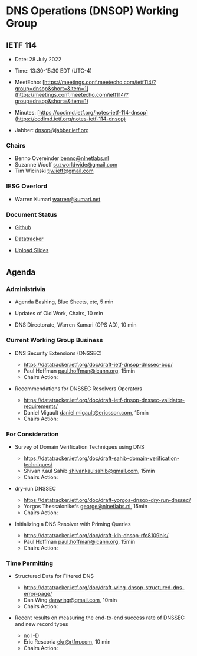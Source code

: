 
# DNS Operations (DNSOP) Working Group
## IETF 114


* Date: 28 July 2022
* Time: 13:30-15:30 EDT (UTC-4)
* MeetEcho: [https://meetings.conf.meetecho.com/ietf114/?group=dnsop&short=&item=1](https://meetings.conf.meetecho.com/ietf114/?group=dnsop&short=&item=1)
* Minutes: [https://codimd.ietf.org/notes-ietf-114-dnsop](https://codimd.ietf.org/notes-ietf-114-dnsop)

* Jabber:  [dnsop@jabber.ietf.org](dnsop@jabber.ietf.org)

### Chairs
* Benno Overeinder [benno@nlnetlabs.nl](benno@nlnetlabs.nl)
* Suzanne Woolf [suzworldwide@gmail.com](suzworldwide@gmail.com)
* Tim Wicinski [tjw.ietf@gmail.com](tjw.ietf@gmail.com)

### IESG Overlord
* Warren Kumari [warren@kumari.net](warren@kumari.net)

### Document Status
* [Github](https://github.com/ietf-wg-dnsop/wg-materials/blob/main/dnsop-document-status.md)
* [Datatracker](https://datatracker.ietf.org/wg/dnsop/documents/)

* [Upload Slides](https://datatracker.ietf.org/meeting/114/session/dnsop)



#
## Agenda

### Administrivia

* Agenda Bashing, Blue Sheets, etc, 5 min

* Updates of Old Work, Chairs, 10 min

* DNS Directorate, Warren Kumari (OPS AD), 10 min


### Current Working Group Business

*   DNS Security Extensions (DNSSEC)
    - https://datatracker.ietf.org/doc/draft-ietf-dnsop-dnssec-bcp/
    - Paul Hoffman <paul.hoffman@icann.org>, 15min 
    - Chairs Action:

*   Recommendations for DNSSEC Resolvers Operators
    - https://datatracker.ietf.org/doc/draft-ietf-dnsop-dnssec-validator-requirements/
    - Daniel Migault daniel.migault@ericsson.com, 15min 
    - Chairs Action:


### For Consideration

*   Survey of Domain Verification Techniques using DNS
    - https://datatracker.ietf.org/doc/draft-sahib-domain-verification-techniques/
    - Shivan Kaul Sahib <shivankaulsahib@gmail.com>, 15min 
    - Chairs Action:

*   dry-run DNSSEC
    - https://datatracker.ietf.org/doc/draft-yorgos-dnsop-dry-run-dnssec/
    - Yorgos Thessalonikefs <george@nlnetlabs.nl>, 15min 
    - Chairs Action:

*   Initializing a DNS Resolver with Priming Queries
    - https://datatracker.ietf.org/doc/draft-klh-dnsop-rfc8109bis/
    - Paul Hoffman <paul.hoffman@icann.org>, 15min 
    - Chairs Action:


### Time Permitting

*   Structured Data for Filtered DNS
    - https://datatracker.ietf.org/doc/draft-wing-dnsop-structured-dns-error-page/
    - Dan Wing <danwing@gmail.com>, 10min 
    - Chairs Action:

*   Recent results on measuring the end-to-end success rate of DNSSEC and new record types
    - no I-D
    - Eric Rescorla <ekr@rtfm.com>, 10 min
    - Chairs Action:
